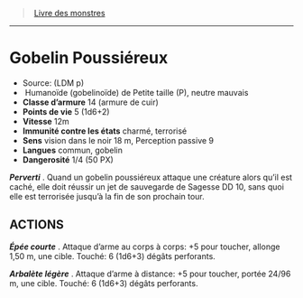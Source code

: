 ﻿> [Livre des monstres](tome_of_beasts.md)

---

# Gobelin Poussiéreux

- Source: (LDM p)
-  Humanoïde (gobelinoïde) de Petite taille (P), neutre mauvais
- **Classe d’armure** 14 (armure de cuir)
- **Points de vie** 5 (1d6+2)
- **Vitesse** 12m
- **Immunité contre les états** charmé, terrorisé
- **Sens** vision dans le noir 18 m, Perception passive 9
- **Langues** commun, gobelin
- **Dangerosité** 1/4 (50 PX)

**_Perverti_** . Quand un gobelin poussiéreux attaque une créature alors qu’il est caché, elle doit réussir un jet de sauvegarde de Sagesse DD 10, sans quoi elle est terrorisée jusqu’à la fin de son prochain tour.

## ACTIONS

**_Épée courte_** . Attaque d’arme au corps à corps: +5 pour toucher, allonge 1,50 m, une cible. Touché: 6 (1d6+3) dégâts perforants.

**_Arbalète légère_** . Attaque d’arme à distance: +5 pour toucher, portée 24/96 m, une cible. Touché: 6 (1d6+3) dégâts perforants.

